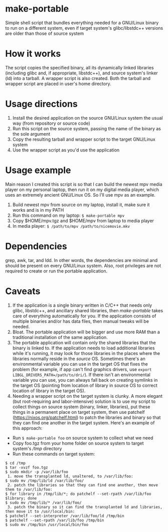 # make-portable
Simple shell script that bundles everything needed for a GNU/Linux binary to run on a different system, even if target system's glibc/libstdc++ versions are older than those of source system

# How it works
The script copies the specified binary, all its dynamically linked libraries (including glibc and, if appropriate, libstdc++), and source system's linker (ld) into a tarball. A wrapper script is also created. Both the tarball and wrapper script are placed in user's home directory.

# Usage directions
1. Install the desired application on the source GNU/Linux system the usual way (from repository or source code)
2. Run this script on the source system, passing the name of the binary as the sole argument
3. Copy the resulting tarball and wrapper script to the target GNU/Linux system
4. Use the wrapper script as you'd use the application

# Usage example
Main reason I created this script is so that I can build the newest mpv media player on my personal laptop, then run it on my digital media player, which uses an extremely ancient GNU/Linux OS. So I'll use mpv as an example.

1. Build newest mpv from source on my laptop, install it, make sure it works and is in my PATH
2. Run this command on my laptop: `$ make-portable mpv`
3. Copy $HOME/mpv.tgz and $HOME/mpv from laptop to media player
4. In media player: `$ /path/to/mpv /path/to/nicemovie.mkv`

# Dependencies
grep, awk, tar, and ldd. In other words, the dependencies are minimal and should be present on every GNU/Linux system. Also, root privileges are not required to create or run the portable application.

# Caveats
1. If the application is a single binary written in C/C++ that needs only glibc, libstdc++, and ancillary shared libraries, then *make-portable* takes care of everything automatically for you. If the application consists of multiple binaries and/or has data files, then manual tweaks will be needed.
2. Bloat. The portable application will be bigger and use more RAM than a traditional installation of the same application.
3. The portable application will contain only the shared libraries that the binary is linked to. If the application needs to load additional libraries while it's running, it may look for those libraries in the places where the libraries normally reside in the *source* OS. Sometimes there's an environmental variable you can use in the target OS that fixes the problem (for example, if app can't find graphics drivers, use `export LIBGL_DRIVERS_PATH=/path/to/dri/`). If there isn't an environmental variable you can use, you can always fall back on creating symlinks in the target OS (pointing from location of library in source OS to correct location of library in the target OS).
4. Needing a wrapper script on the target system is clunky. A more elegant (but root-requiring and labor-intensive) solution is to use my script to collect things on source system (binary, linker, libraries), put these things in a permanent place on target system, then use patchelf (https://nixos.org/patchelf.html) to patch the libraries and binary so that they can find one another in the target system. Here's an example of this approach:
  - Run `$ make-portable foo` on source system to collect what we need
  - Copy foo.tgz from your home folder on source system to target system's */tmp* directory
  - Run these commands on target system:
  ```
  $ cd /tmp
  $ tar -xvzf foo.tgz
  $ sudo mkdir -p /var/lib/foo
   1. move the transplanted ld, unaltered, to /var/lib/foo:
  $ sudo mv /tmp/lib/ld /var/lib/foo/
   2. patch the libraries so that they can find one another, then move them to /var/lib/foo:
  $ for library in /tmp/lib/*; do patchelf --set-rpath /var/lib/foo $library; done
  $ sudo mv /tmp/lib/* /var/lib/foo/
   3. patch the binary so it can find the transplanted ld and libraries, then move it to /usr/local/bin:
  $ patchelf --set-interpreter /var/lib/foo/ld /tmp/bin
  $ patchelf --set-rpath /var/lib/foo /tmp/bin
  $ sudo mv /tmp/bin /usr/local/bin/foo
```
